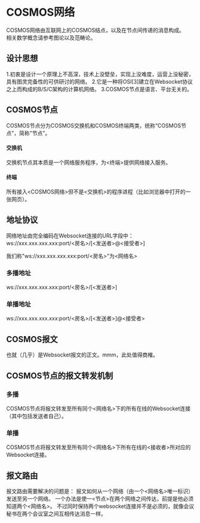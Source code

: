 # COSMOS网络
COSMOS网络由互联网上的COSMOS结点，以及在节点间传递的消息构成。        
相关数学概念请参考图论以及范畴论。     

## 设计思想
1.初衷是设计一个原理上不高深，技术上没壁垒，实现上没难度，运营上没秘密，具有图灵完备性的可供研讨的网络。
2.它是一种将OSI[3]建立在Websocket协议之上而构成的B/S/C架构的计算机网络。
3.COSMOS节点是语言、平台无关的。

## COSMOS节点
COSMOS节点分为COSMOS交换机和COSMOS终端两类，统称“COSMOS节点”，简称"节点"。
#### 交换机
交换机节点其本质是一个网络服务程序，为<终端>提供网络接入服务。
#### 终端
所有接入<COSMOS网络>但不是<交换机>的程序进程（比如浏览器中打开的一张网页）。

## 地址协议
网络地址由完全编码在Websocket连接的URL字段中：
ws://xxx.xxx.xxx.xxx:port/<房名>/[<发送者>@<接受者>]

我们称"ws://xxx.xxx.xxx.xxx:port/<房名>"为<网络名>


### 多播地址
ws://xxx.xxx.xxx.xxx:port/<房名>/[<发送者>]

### 单播地址
ws://xxx.xxx.xxx.xxx:port/<房名>/[<发送者>]@<接受者>

## COSMOS报文
也就（几乎）是Websocket报文的正文。mmm，此处值得商榷。

## COSMOS节点的报文转发机制
### 多播
COSMOS节点将报文转发至所有同个<网络名>下的所有在线的Websocket连接（其中包括发送者自己）。

### 单播
COSMOS节点将报文转发至所有同个<网络名>下所有在线的<接收者>所对应的Websocket连接。

## 报文路由
报文路由需要解决的问题是：
报文如何从一个网络（由一个<网络名>唯一标识）发送至另一个网络。
一个办法是使一<节点>在两个网络之间传达，前提是他必须知道两个<网络名>。
不过同时保持两个websocket连接并不是必须的，就像会议秘书在两个会议室之间互相传达消息一样。
